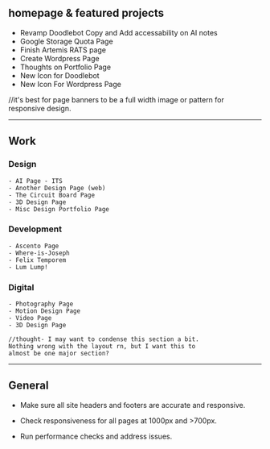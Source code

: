 ## homepage & featured projects 
- Revamp Doodlebot Copy and Add accessability on AI notes 
- Google Storage Quota Page 
- Finish Artemis RATS page
- Create Wordpress Page
- Thoughts on Portfolio Page
- New Icon for Doodlebot 
- New Icon For Wordpress Page

//it's best for page banners to be a full width 
image or pattern for responsive design. 

-------------------------------------------------------

## Work 

### Design 
    - AI Page - ITS 
    - Another Design Page (web)
    - The Circuit Board Page
    - 3D Design Page
    - Misc Design Portfolio Page

### Development 
    - Ascento Page  
    - Where-is-Joseph
    - Felix Temporem
    - Lum Lump! 


### Digital
    - Photography Page 
    - Motion Design Page 
    - Video Page
    - 3D Design Page 

    //thought- I may want to condense this section a bit. 
    Nothing wrong with the layout rn, but I want this to 
    almost be one major section? 


------------------------------------------------------

## General 
- Make sure all site headers and footers are 
accurate and responsive. 

- Check responsiveness for all pages at 1000px and >700px. 

- Run performance checks and address issues. 